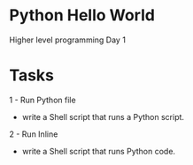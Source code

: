 # Python Hello World
Higher level programming Day 1

# Tasks

1 - Run Python file
- write a Shell script that runs a Python script.

2 - Run Inline
- write a Shell script that runs Python code.
